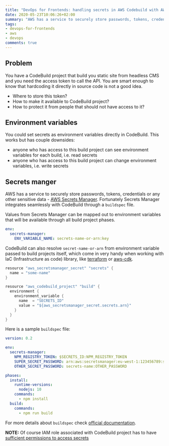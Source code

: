 ```yaml
---
title: "DevOps for Frontends: handling secrets in AWS Codebuild with AWS SecretsManager"
date: 2020-05-23T10:06:26+02:00
summary: "AWS has a service to securely store passwords, tokens, credentials or any other sensitive data - [AWS Secrets Manager](https://aws.amazon.com/secrets-manager/). Fortunately Secrets Manager integrates seamlessly with CodeBuild through a `buildspec` file."
tags:
- devops-for-frontends
- aws
- devops
comments: true
---
```


## Problem

You have a CodeBuild project that build you static site from headless CMS and you need the access token to call the API. You are smart enough to know that hardcoding it directly in source code is not a good idea.

- Where to store this token?
- How to make it available to CodeBuild project?
- How to protect it from people that should not have access to it?

## Environment variables

You could set secrets as environment variables directly in CodeBuild. This works but has couple downsides:

- anyone who has access to this build project can see environment variables for each build, i.e. read secrets
- anyone who has access to this build project can change environment variables, i.e. write secrets

## Secrets manger

AWS has a service to securely store passwords, tokens, credentials or any other sensitive data - [AWS Secrets Manager](https://aws.amazon.com/secrets-manager/). Fortunately Secrets Manager integrates seamlessly with CodeBuild through a `buildspec` file.

Values from Secrets Manager can be mapped out to environment variables that will be available through all build project phases. 

```yaml
env:
  secrets-manager:
    ENV_VARIABLE_NAME: secrets-name-or-arn:key
```

CodeBuild can also resolve `secret-name-or-arn` from environment variable passed to build projects itself, which come in very handy when working with IaC (Infrastructure as code) library, like [terraform](https://www.terraform.io/) or [aws-cdk](https://docs.aws.amazon.com/cdk/latest/guide/home.html).

```go
resource "aws_secretsmanager_secret" "secrets" {
  name = "some-name"
}

resource "aws_codebuild_project" "build" {
  environment {
    environment_variable {
      name  = "SECRETS_ID"
      value = "${aws_secretsmanager_secret.secrets.arn}"
    }
  }
}
```

Here is a sample `buildspec` file:

```yaml
version: 0.2

env:
  secrets-manager:
    NPM_REGISTRY_TOKEN: $SECRETS_ID:NPM_REGISTRY_TOKEN
    SUPER_SECRET_PASSWORD: arn:aws:secretsmanager:eu-west-1:123456789:secret:secrets-name:PASSWORD
    OTHER_SECRET_PASSWORD: secrets-name:OTHER_PASSWORD

phases:
  install:
    runtime-versions:
      nodejs: 10
    commands:
      - npm install
  build:
    commands:
      - npm run build
```

For more details about `buildspec` check [official documentation](https://docs.aws.amazon.com/codebuild/latest/userguide/build-spec-ref.html#secrets-manager-build-spec).

__NOTE:__ Of course IAM role associated with CodeBuild project has to have [sufficient permissions to access secrets](https://docs.aws.amazon.com/mediaconnect/latest/ug/iam-policy-examples-asm-secrets.html)
